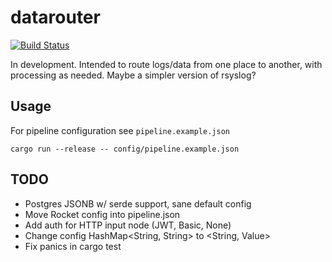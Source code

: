 # datarouter

[![Build Status](https://travis-ci.org/gyng/datarouter.svg?branch=master)](https://travis-ci.org/gyng/datarouter)

In development. Intended to route logs/data from one place to another, with processing as needed. Maybe a simpler version of rsyslog?

## Usage

For pipeline configuration see `pipeline.example.json`

```
cargo run --release -- config/pipeline.example.json
```

## TODO 

* Postgres JSONB w/ serde support, sane default config
* Move Rocket config into pipeline.json
* Add auth for HTTP input node (JWT, Basic, None)
* Change config HashMap<String, String> to <String, Value>
* Fix panics in cargo test
